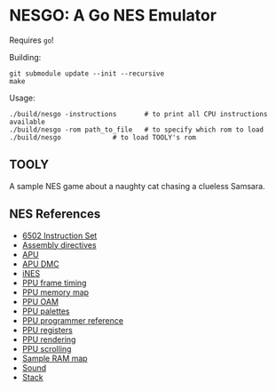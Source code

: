 # NESGO: A Go NES Emulator

Requires `go`!


Building:
```
git submodule update --init --recursive
make

```


Usage:

```
./build/nesgo -instructions       # to print all CPU instructions available
./build/nesgo -rom path_to_file   # to specify which rom to load
./build/nesgo 			  # to load TOOLY's rom
```
  

## TOOLY

A sample NES game about a naughty cat chasing a clueless Samsara.

## NES References

* [6502 Instruction Set](https://www.masswerk.at/6502/6502_instruction_set.html)
* [Assembly directives](https://github.com/freem/asm6f/blob/master/readme-original.txt)
* [APU](https://wiki.nesdev.com/w/index.php/APU#Pulse_.28.244000-4007.29)
* [APU DMC](https://wiki.nesdev.com/w/index.php/APU_DMC)
* [iNES](https://wiki.nesdev.com/w/index.php/INES)
* [PPU frame timing](https://wiki.nesdev.com/w/index.php/PPU_frame_timing)
* [PPU memory map](https://wiki.nesdev.com/w/index.php/PPU_memory_map)
* [PPU OAM](https://wiki.nesdev.com/w/index.php/PPU_OAM)
* [PPU palettes](https://wiki.nesdev.com/w/index.php/PPU_palettes)
* [PPU programmer reference](https://wiki.nesdev.com/w/index.php/PPU_programmer_reference)
* [PPU registers](https://wiki.nesdev.com/w/index.php/PPU_registers)
* [PPU rendering](https://wiki.nesdev.com/w/index.php/PPU_rendering)
* [PPU scrolling](https://wiki.nesdev.com/w/index.php/PPU_scrolling)
* [Sample RAM map](https://wiki.nesdev.com/w/index.php/Sample_RAM_map)
* [Sound](https://safiire.github.io/blog/2015/03/29/creating-sound-on-the-nes/)
* [Stack](https://wiki.nesdev.com/w/index.php/Stack)
